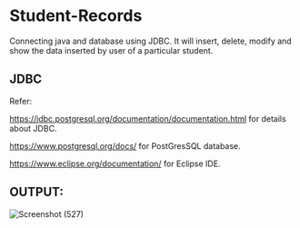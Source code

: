 # Student-Records
Connecting java and database using JDBC. It will insert, delete, modify and show the data inserted by user of a particular student.


## **JDBC**
Refer:

https://jdbc.postgresql.org/documentation/documentation.html for details about JDBC.

https://www.postgresql.org/docs/ for PostGresSQL database.

https://www.eclipse.org/documentation/ for Eclipse IDE.

## **OUTPUT:**

![Screenshot (527)](https://user-images.githubusercontent.com/54709490/162771292-1eb6c1c8-d484-4e26-93d9-613b8088ed43.png)

